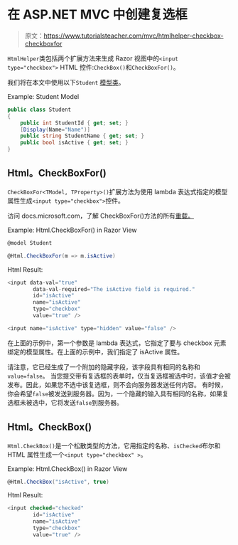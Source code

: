 # 在 ASP.NET MVC 中创建复选框

> 原文：<https://www.tutorialsteacher.com/mvc/htmlhelper-checkbox-checkboxfor>

`HtmlHelper`类包括两个扩展方法来生成 Razor 视图中的`<input type="checkbox">` HTML 控件:`CheckBox()`和`CheckBoxFor()`。

我们将在本文中使用以下`Student` [模型类](/mvc/mvc-model)。

Example: Student Model 

```cs
public class Student
{
    public int StudentId { get; set; }
    [Display(Name="Name")]
    public string StudentName { get; set; }
    public bool isActive { get; set; }
} 
```

## Html。CheckBoxFor()

`CheckBoxFor<TModel, TProperty>()`扩展方法为使用 lambda 表达式指定的模型属性生成`<input type="checkbox">`控件。

访问 docs.microsoft.com，了解 CheckBoxFor()方法的所有[重载。](https://docs.microsoft.com/en-us/dotnet/api/system.web.mvc.html.inputextensions.checkbox?view=aspnet-mvc-5.2)

Example: Html.CheckBoxFor() in Razor View 

```cs
@model Student

@Html.CheckBoxFor(m => m.isActive) 
```

Html Result:

```cs
<input data-val="true" 
        data-val-required="The isActive field is required." 
        id="isActive" 
        name="isActive" 
        type="checkbox" 
        value="true" />

<input name="isActive" type="hidden" value="false" />
```

在上面的示例中，第一个参数是 lambda 表达式，它指定了要与 checkbox 元素绑定的模型属性。在上面的示例中，我们指定了 isActive 属性。

请注意，它已经生成了一个附加的隐藏字段，该字段具有相同的名称和`value=false`。 当您提交带有复选框的表单时，仅当复选框被选中时，该值才会被发布。因此，如果您不选中该复选框，则不会向服务器发送任何内容。 有时候，你会希望`false`被发送到服务器。因为，一个隐藏的输入具有相同的名称，如果复选框未被选中，它将发送`false`到服务器。

## Html。CheckBox()

`Html.CheckBox()`是一个松散类型的方法，它用指定的名称、`isChecked`布尔和 HTML 属性生成一个`<input type="checkbox" >`。

Example: Html.CheckBox() in Razor View 

```cs
@Html.CheckBox("isActive", true) 
```

Html Result:

```cs
<input checked="checked" 
        id="isActive" 
        name="isActive" 
        type="checkbox" 
        value="true" />
```

